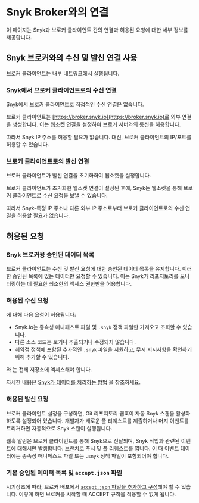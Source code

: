 # Snyk Broker와의 연결

이 페이지는 Snyk과 브로커 클라이언트 간의 연결과 허용된 요청에 대한 세부 정보를 제공합니다.

## Snyk 브로커와의 수신 및 발신 연결 사용

브로커 클라이언트는 내부 네트워크에서 실행됩니다.

### Snyk에서 브로커 클라이언트로의 수신 연결

Snyk에서 브로커 클라이언트로 직접적인 수신 연결은 없습니다.

브로커 클라이언트는 [https://broker.snyk.io](https://broker.snyk.io)로 외부 연결을 생성합니다. 이는 웹소켓 연결을 설정하여 브로커 서버와의 통신을 허용합니다.

따라서 Snyk IP 주소를 허용할 필요가 없습니다. 대신, 브로커 클라이언트의 IP/포트를 허용할 수 있습니다.

### 브로커 클라이언트로의 발신 연결

브로커 클라이언트가 발신 연결을 초기화하여 웹소켓을 설정합니다.

브로커 클라이언트가 초기화한 웹소켓 연결이 설정된 후에, Snyk는 웹소켓을 통해 브로커 클라이언트로 수신 요청을 보낼 수 있습니다.

따라서 Snyk-특정 IP 주소나 다른 외부 IP 주소로부터 브로커 클라이언트로의 수신 연결을 허용할 필요가 없습니다.

## 허용된 요청

### **Snyk 브로커용 승인된 데이터 목록**

브로커 클라이언트는 수신 및 발신 요청에 대한 승인된 데이터 목록을 유지합니다. 이러한 승인된 목록에 있는 데이터만 요청할 수 있습니다. 이는 Snyk가 리포지토리를 모니터링하는 데 필요한 최소한의 액세스 권한만을 허용합니다.

### 허용된 수신 요청

에 대해 다음 요청이 허용됩니다:

* Snyk.io는 종속성 매니페스트 파일 및 `.snyk` 정책 파일만 가져오고 조회할 수 있습니다.
* 다른 소스 코드는 보거나 추출되거나 수정되지 않습니다.
* 취약점 정책에 포함된 추가적인 `.snyk` 파일을 지원하고, 무시 지시사항을 확인하기 위해 추가할 수 있습니다.

와 는 전체 저장소에 엑세스해야 합니다.

자세한 내용은 [Snyk가 데이터를 처리하는 방법](../../working-with-snyk/how-snyk-handles-your-data.md) 을 참조하세요.

### 허용된 발신 요청

브로커 클라이언트 설정을 구성하면, Git 리포지토리 웹훅이 자동 Snyk 스캔을 활성화하도록 설정되어 있습니다. 개발자가 새로운 풀 리퀘스트를 제출하거나 머지 이벤트를 트리거하면 자동적으로 Snyk 스캔이 실행됩니다.

웹훅 알림은 브로커 클라이언트를 통해 Snyk으로 전달되며, Snyk 작업과 관련된 이벤트에 대해서만 발생합니다: 브랜치로 푸시 및 풀 리퀘스트를 엽니다. 이 때 이벤트 데이터에는 종속성 매니페스트 파일 또는 `.snyk` 정책 파일이 포함되어야 합니다.

### 기본 승인된 데이터 목록 및 `accept.json` 파일

시기상조에 따라, 브로커 배포에서 [`accept.json` 파일을 추가하고 구성](snyk-broker-infrastructure-as-code-detection/)해야 할 수 있습니다. 이렇게 하면 브로커를 시작할 때 ACCEPT 규칙을 적용할 수 없게 됩니다.
